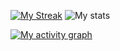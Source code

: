 [![My Streak](http://github-readme-streak-stats.herokuapp.com?user=projectaki&theme=synthwave&date_format=M%20j%5B%2C%20Y%5D)](https://git.io/streak-stats)
![My stats](https://github-readme-stats.vercel.app/api?username=projectaki&count_private=true&show_icons=true&theme=synthwave)  

[![My activity graph](https://activity-graph.herokuapp.com/graph?username=projectaki&theme=redical)](https://github.com/ashutosh00710/github-readme-activity-graph)
